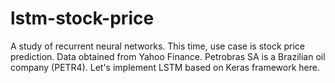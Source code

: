 # lstm-stock-price
 
 A study of recurrent neural networks. This time, use case is stock price prediction.
 Data obtained from Yahoo Finance. Petrobras SA is a Brazilian oil company (PETR4).
 Let's implement LSTM based on Keras framework here.
